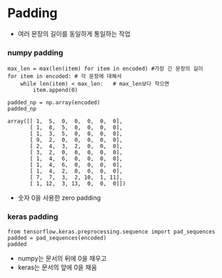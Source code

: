 # Padding
- 여러 문장의 길이를 동일하게 통일하는 작업

### numpy padding
```
max_len = max(len(item) for item in encoded) #가장 긴 문장의 길이
for item in encoded: # 각 문장에 대해서
    while len(item) < max_len:   # max_len보다 작으면
        item.append(0)

padded_np = np.array(encoded)
padded_np
```
```
array([[ 1,  5,  0,  0,  0,  0,  0],
       [ 1,  8,  5,  0,  0,  0,  0],
       [ 1,  3,  5,  0,  0,  0,  0],
       [ 9,  2,  0,  0,  0,  0,  0],
       [ 2,  4,  3,  2,  0,  0,  0],
       [ 3,  2,  0,  0,  0,  0,  0],
       [ 1,  4,  6,  0,  0,  0,  0],
       [ 1,  4,  6,  0,  0,  0,  0],
       [ 1,  4,  2,  0,  0,  0,  0],
       [ 7,  7,  3,  2, 10,  1, 11],
       [ 1, 12,  3, 13,  0,  0,  0]])
```
- 숫자 0을 사용한 zero padding

### keras padding
```
from tensorflow.keras.preprocessing.sequence import pad_sequences
padded = pad_sequences(encoded)
padded
```
- numpy는 문서의 뒤에 0을 채우고
- keras는 문서의 앞에 0을 채움


